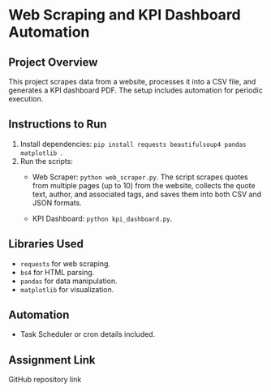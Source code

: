 # Web Scraping and KPI Dashboard Automation

## Project Overview
This project scrapes data from a website, processes it into a CSV file, and generates a KPI dashboard PDF. The setup includes automation for periodic execution.

## Instructions to Run
1. Install dependencies: `pip install requests beautifulsoup4 pandas matplotlib `.
2. Run the scripts:
   - Web Scraper: `python web_scraper.py`. The script scrapes quotes from multiple pages (up to 10) from the website, collects the quote text, author, and associated tags, and saves them into both CSV and JSON formats.

   - KPI Dashboard: `python kpi_dashboard.py`.

## Libraries Used
- `requests` for web scraping.
- `bs4` for HTML parsing.
- `pandas` for data manipulation.
- `matplotlib` for visualization.

## Automation
- Task Scheduler or cron details included.

## Assignment Link
GitHub repository link 





